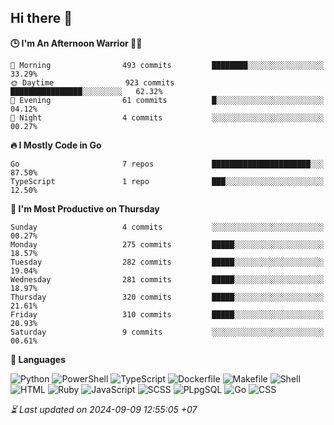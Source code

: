 ## Hi there 👋

<!--START_SECTION:readme-stats-->
**🕒 I'm An Afternoon Warrior 🥷🏻**

```text
🌅 Morning                493 commits         ████████░░░░░░░░░░░░░░░░░   33.29%
🌞 Daytime                923 commits         ████████████████░░░░░░░░░   62.32%
🌆 Evening                61 commits          █░░░░░░░░░░░░░░░░░░░░░░░░   04.12%
🌙 Night                  4 commits           ░░░░░░░░░░░░░░░░░░░░░░░░░   00.27%
```

**🔥 I Mostly Code in Go**

```text
Go                       7 repos             ██████████████████████░░░   87.50%
TypeScript               1 repo              ███░░░░░░░░░░░░░░░░░░░░░░   12.50%
```

**📅 I'm Most Productive on Thursday**

```text
Sunday                   4 commits           ░░░░░░░░░░░░░░░░░░░░░░░░░   00.27%
Monday                   275 commits         █████░░░░░░░░░░░░░░░░░░░░   18.57%
Tuesday                  282 commits         █████░░░░░░░░░░░░░░░░░░░░   19.04%
Wednesday                281 commits         █████░░░░░░░░░░░░░░░░░░░░   18.97%
Thursday                 320 commits         █████░░░░░░░░░░░░░░░░░░░░   21.61%
Friday                   310 commits         █████░░░░░░░░░░░░░░░░░░░░   20.93%
Saturday                 9 commits           ░░░░░░░░░░░░░░░░░░░░░░░░░   00.61%
```

**💬 Languages**

![Python](https://img.shields.io/badge/Python-00.14%25-3572A5?&logo=Python&labelColor=000)
![PowerShell](https://img.shields.io/badge/PowerShell-00.03%25-012456?&logo=PowerShell&labelColor=000)
![TypeScript](https://img.shields.io/badge/TypeScript-22.91%25-3178c6?&logo=TypeScript&labelColor=000)
![Dockerfile](https://img.shields.io/badge/Dockerfile-00.16%25-384d54?&logo=Dockerfile&labelColor=000)
![Makefile](https://img.shields.io/badge/Makefile-00.40%25-427819?&logo=Makefile&labelColor=000)
![Shell](https://img.shields.io/badge/Shell-00.32%25-89e051?&logo=Shell&labelColor=000)
![HTML](https://img.shields.io/badge/HTML-03.63%25-e34c26?&logo=HTML&labelColor=000)
![Ruby](https://img.shields.io/badge/Ruby-00.05%25-701516?&logo=Ruby&labelColor=000)
![JavaScript](https://img.shields.io/badge/JavaScript-00.04%25-f1e05a?&logo=JavaScript&labelColor=000)
![SCSS](https://img.shields.io/badge/SCSS-00.02%25-c6538c?&logo=SCSS&labelColor=000)
![PLpgSQL](https://img.shields.io/badge/PLpgSQL-00.01%25-336790?&logo=PLpgSQL&labelColor=000)
![Go](https://img.shields.io/badge/Go-72.21%25-00ADD8?&logo=Go&labelColor=000)
![CSS](https://img.shields.io/badge/CSS-00.06%25-563d7c?&logo=CSS&labelColor=000)




*⏳ Last updated on 2024-09-09 12:55:05 +07*
<!--END_SECTION:readme-stats-->
